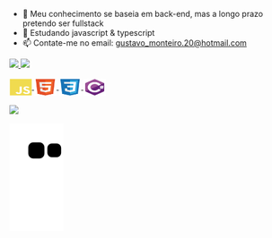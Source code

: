 
- 🔭 Meu conhecimento se baseia em back-end, mas a longo prazo pretendo ser fullstack
- 🌱 Estudando javascript & typescript
- 📫 Contate-me no email: gustavo_monteiro.20@hotmail.com

<div>
   <a href="https://github.com/GSTVBolt">
   <img height="180em" src="https://github-readme-stats.vercel.app/api?username=GSTVBolt&show_icons=true&theme=dark&include_all_commits=true&count_private=true"/>
   <img height="180em" src="https://github-readme-stats.vercel.app/api/top-langs/?username=GSTVBolt&layout=compact&langs_count=6&theme=dark&include"/>
</div>

  <div style="display: inline_block"><br>
  <img align="center" alt="Bolt-Js" height="30" width="40" src="https://raw.githubusercontent.com/devicons/devicon/master/icons/javascript/javascript-plain.svg">
  <img align="center" alt="Bolt-HTML" height="30" width="40" src="https://raw.githubusercontent.com/devicons/devicon/master/icons/html5/html5-original.svg">
  <img align="center" alt="Bolt-CSS" height="30" width="40" src="https://raw.githubusercontent.com/devicons/devicon/master/icons/css3/css3-original.svg">
  <img align="center" alt="Bolt-Csharp" height="30" width="40" src="https://raw.githubusercontent.com/devicons/devicon/master/icons/csharp/csharp-original.svg">
</div>
   

<br>

 <div> 
  <a href="https://www.linkedin.com/in/gustavo-monteiro-28893b246/" target="_blank"><img src="https://img.shields.io/badge/-LinkedIn-%230077B5?style=for-the-badge&logo=linkedin&logoColor=white" target="_blank"></a>
  
  ![Snake animation](https://github.com/maiarasteffen/maiarasteffen/blob/output/github-contribution-grid-snake.svg)
  
</div>
